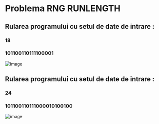 # Problema RNG RUNLENGTH
## Rularea programului cu setul de date de intrare : 
### 18
### 101100110111100001
![image](https://github.com/crchende/practica2023/assets/137763813/3af2738d-11c7-4828-b58d-75f6c3d62dd9)

## Rularea programului cu setul de date de intrare : 
### 24
### 101100110111000010100100
![image](https://github.com/crchende/practica2023/assets/137763813/1bb99804-1635-4d3a-878c-16fc076ce5ad)
